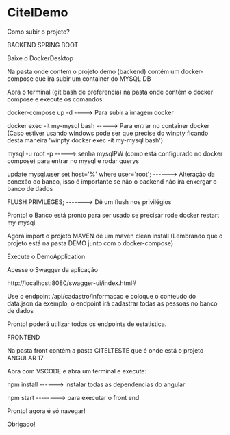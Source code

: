 # CitelDemo


Como subir o projeto?

BACKEND SPRING BOOT

Baixe o DockerDesktop 

Na pasta onde contem o projeto demo (backend) contém um docker-compose que irá subir um container do MYSQL DB 

Abra o terminal (git bash de preferencia) na pasta onde contém o docker compose e execute os comandos:


docker-compose up -d     ----> Para subir a imagem docker


docker exec -it my-mysql bash   -----> Para entrar no container docker (Caso estiver usando windows pode ser que precise do winpty ficando desta maneira 'winpty docker exec -it my-mysql bash')


mysql -u root -p -----> senha mysqlPW (como está configurado no docker compose) para entrar no mysql e rodar querys


update mysql.user set host='%' where user='root'; ------> Alteração da conexão do banco, isso é importante se não o backend não irá enxergar o banco de dados


FLUSH PRIVILEGES;  -------> Dê um flush nos privilégios 

Pronto! o Banco está pronto para ser usado se precisar rode docker restart my-mysql


Agora import o projeto MAVEN dê um maven clean install (Lembrando que o projeto está na pasta DEMO junto com o docker-compose)


Execute o DemoApplication 


Acesse o Swagger da aplicação 

http://localhost:8080/swagger-ui/index.html#

Use o endpoint /api/cadastro/informacao e coloque o conteudo do data.json da exemplo, o endpoint irá cadastrar todas as pessoas no banco de dados 

Pronto! poderá utilizar todos os endpoints de estatistica.



FRONTEND

Na pasta front contém a pasta CITELTESTE que é onde está o projeto ANGULAR 17

Abra com VSCODE e abra um terminal e execute:

npm install  ------> instalar todas as dependencias do angular


npm start --------> para executar o front end 

Pronto! agora é só navegar! 

Obrigado!
